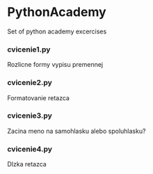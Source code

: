 # PythonAcademy
Set of python academy excercises

### cvicenie1.py
Rozlicne formy vypisu premennej

### cvicenie2.py
Formatovanie retazca

### cvicenie3.py
Zacina meno na samohlasku alebo spoluhlasku?

### cvicenie4.py
Dlzka retazca

